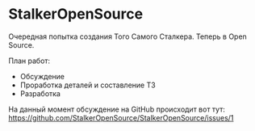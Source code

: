 # StalkerOpenSource
Очередная попытка создания Того Самого Сталкера. Теперь в Open Source.

План работ:
 - Обсуждение
 - Проработка деталей и составление ТЗ
 - Разработка

На данный момент обсуждение на GitHub происходит вот тут: https://github.com/StalkerOpenSource/StalkerOpenSource/issues/1
